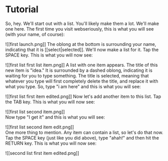 # Tutorial

So, hey. We'll start out with a list. You'll likely make them a lot. We'll make one here. The first time you visit webseriously, this is what you will see (with your name, of course):

![[first launch.png]]
The oblong at the bottom is surrounding your name, indicating that it is [[select|selected]]. We'll now make a list for it. Tap the SPACE key. This is what you will now see:

![[first list first list item.png]]
A list with one item appears. The title of this new item is "idea." It is surrounded by a dashed oblong, indicating it is waiting for you to type something. The title is selected, meaning that whatever you type will first completely delete the title, and replace it with what you type. So, type "i am here" and this is what you will see:

![[first list first item edited.png]] 
Now let's add another item to this list. Tap the TAB key. This is what you will now see:

![[first list second item.png]]  
Now type "I get it" and this is what you will see:

![[first list second item edit.png]]  
One more thing to mention. Any item can contain a list, so let's do that now. Tap the SPACE key (just like you did above), type "ahah!" and then hit the RETURN key. This is what you will now see:

![[second list first item edited.png]]  
